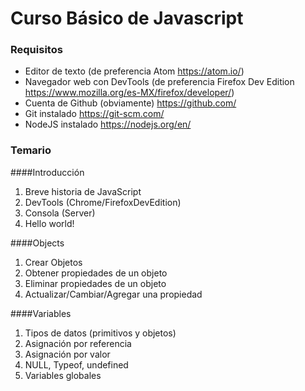# Curso Básico de Javascript

### Requisitos
- Editor de texto (de preferencia Atom https://atom.io/)
- Navegador web con DevTools (de preferencia Firefox Dev Edition https://www.mozilla.org/es-MX/firefox/developer/)
- Cuenta de Github (obviamente) https://github.com/
- Git instalado https://git-scm.com/
- NodeJS instalado https://nodejs.org/en/


### Temario
####Introducción
1. Breve historia de JavaScript
3. DevTools (Chrome/FirefoxDevEdition)
2. Consola (Server)
4. Hello world!

####Objects
1. Crear Objetos
2. Obtener propiedades de un objeto
3. Eliminar propiedades de un objeto
4. Actualizar/Cambiar/Agregar una propiedad

####Variables
1. Tipos de datos (primitivos y objetos)
2. Asignación por referencia
3. Asignación por valor
4. NULL, Typeof, undefined
5. Variables globales
